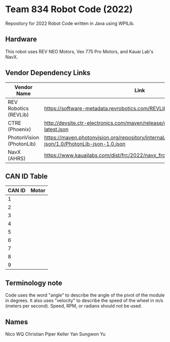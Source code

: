 # Team 834 Robot Code (2022)

Repository for 2022 Robot Code written in Java using WPILib.

## Hardware

This robot uses REV NEO Motors, Vex 775 Pro Motors, and Kauai Lab's NavX.

## Vendor Dependency Links

| Vendor Name              | Link                                                                                                           |
|--------------------------|----------------------------------------------------------------------------------------------------------------|
| REV Robotics (REVLib)    | https://software-metadata.revrobotics.com/REVLib.json                                                          |
| CTRE (Phoenix)           | http://devsite.ctr-electronics.com/maven/release/com/ctre/phoenix/Phoenix-latest.json                          |
| PhotonVision (PhotonLib) | https://maven.photonvision.org/repository/internal/org/photonvision/PhotonLib-json/1.0/PhotonLib-json-1.0.json |
| NavX (AHRS)              | https://www.kauailabs.com/dist/frc/2022/navx_frc.json                                                          |

## CAN ID Table

| CAN ID | Motor |
|--------|-------|
| 1      |       |
| 2      |       |
| 3      |       |
| 4      |       |
| 5      |       |
| 6      |       |
| 7      |       |
| 8      |       |
| 9      |       |

## Terminology note

Code uses the word "angle" to describe the angle of the pivot of the module in degrees. It also uses "velocity" to describe the speed of the wheel in m/s (meters per second). Speed, RPM, or radians should not be used.

## Names
Nico WQ
Christian Piper
Keller Yan
Sungwon Yu